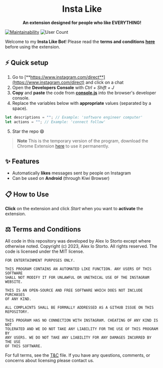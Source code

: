 <h1 align="center">Insta Like</h1>

<p align="center">
  <b>An extension designed for people who like EVERYTHING!</b>
</p>

[![Maintainability](https://img.shields.io/codeclimate/maintainability/alexlostorto/insta-like?style=for-the-badge&message=Code+Climate&labelColor=222222&logo=Code+Climate&logoColor=FFFFFF)](https://codeclimate.com/github/alexlostorto/insta-like/maintainability)
![User Count](https://vbr.wocr.tk/badge?page_id=alexlostorto.insta-like&text=users&lcolor=222222&color=ffc500&style=for-the-badge&logo=Github)

Welcome to my **Insta Like Bot**! Please read the **terms and conditions** [**here**](T&C.txt) before using the extension.

## ⚡ Quick setup

1. Go to [**https://www.instagram.com/direct**](https://www.instagram.com/direct) and click on a chat
2. Open the **Developers Console** with _Ctrl + Shift + J_
3. **Copy** and **paste** the code from [**console.js**](console/console.js) into the browser's developer console.
4. Replace the variables below with **appropriate** values (separated by a space).

```js
let descriptions = ""; // Example: 'software engineer computer'
let actions = ""; // Example: 'connect follow'
```

5. Star the repo 😄

> **Note** This is the temporary version of the program, download the Chrome Extension [here](docs/install.md) to use it permanently.

## ✨ Features

- Automatically **likes** messages sent by people on Instagram
- Can be used on **Android** (through Kiwi Browser)

## 📋 How to Use

**Click** on the extension and click _Start_ when you want to **activate** the extension.

## ⚖️ Terms and Conditions

All code in this repository was developed by Alex lo Storto except where otherwise noted. Copyright (c) 2023, Alex lo Storto. All rights reserved. The code is licensed under the MIT license.

```
FOR ENTERTAINMENT PURPOSES ONLY.

THIS PROGRAM CONTAINS AN AUTOMATED LIKE FUNCTION. ANY USERS OF THIS SOFTWARE
SHALL NOT MODIFY IT FOR UNLAWFUL OR UNETHICAL USE OF THE INSTAGRAM WEBSITE.

THIS IS AN OPEN-SOURCE AND FREE SOFTWARE WHICH DOES NOT INCLUDE PURCHASES
OF ANY KIND.

ALL COMPLAINTS SHALL BE FORMALLY ADDRESSED AS A GITHUB ISSUE ON THIS
REPOSITORY.

THIS PROGRAM HAS NO CONNECTION WITH INSTAGRAM. CHEATING OF ANY KIND IS NOT
TOLERATED AND WE DO NOT TAKE ANY LIABILITY FOR THE USE OF THIS PROGRAM BY
ANY USERS. WE DO NOT TAKE ANY LIABILITY FOR ANY DAMAGES INCURRED BY THE USE
OF THIS SOFTWARE.
```

For full terms, see the [T&C](T&C.txt) file. If you have any questions, comments, or concerns about licensing please contact us.
